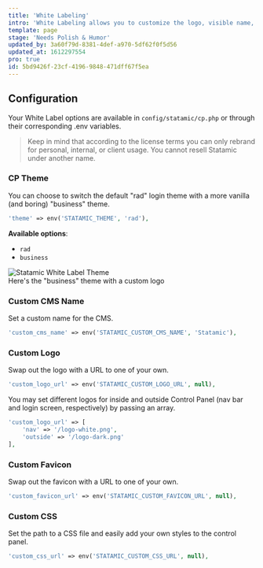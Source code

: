 ```yaml
---
title: 'White Labeling'
intro: 'White Labeling allows you to customize the logo, visible name, and basic theme of the CMS throughout the control panel.'
template: page
stage: 'Needs Polish & Humor'
updated_by: 3a60f79d-8381-4def-a970-5df62f0f5d56
updated_at: 1612297554
pro: true
id: 5bd9426f-23cf-4196-9848-471dff67f5ea
---
```


## Configuration
Your White Label options are available in `config/statamic/cp.php` or through their corresponding .env variables.

> Keep in mind that according to the license terms you can only rebrand for personal, internal, or client usage. You cannot resell Statamic under another name.

### CP Theme

You can choose to switch the default "rad" login theme with a more vanilla (and boring) "business" theme.

``` php
'theme' => env('STATAMIC_THEME', 'rad'),
```

**Available options**:

- `rad`
- `business`

<div class="screenshot">
    <img src="/img/white-label-login.png" alt="Statamic White Label Theme">
    <div class="caption">Here's the "business" theme with a custom logo</div>
</div>

### Custom CMS Name

Set a custom name for the CMS.

``` php
'custom_cms_name' => env('STATAMIC_CUSTOM_CMS_NAME', 'Statamic'),
```

### Custom Logo

Swap out the logo with a URL to one of your own.

``` php
'custom_logo_url' => env('STATAMIC_CUSTOM_LOGO_URL', null),
```

You may set different logos for inside and outside Control Panel (nav bar and login screen, respectively) by passing an array.

``` php
'custom_logo_url' => [
    'nav' => '/logo-white.png',
    'outside' => '/logo-dark.png'
],
```

### Custom Favicon

Swap out the favicon with a URL to one of your own.

``` php
'custom_favicon_url' => env('STATAMIC_CUSTOM_FAVICON_URL', null),
```
### Custom CSS

Set the path to a CSS file and easily add your own styles to the control panel.

``` php
'custom_css_url' => env('STATAMIC_CUSTOM_CSS_URL', null),
```

